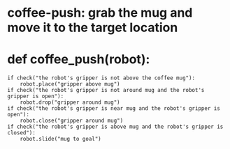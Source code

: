 # coffee-push: grab the mug and move it to the target location
# def coffee_push(robot):
    if check("the robot's gripper is not above the coffee mug"):
        robot.place("gripper above mug")
    if check("the robot's gripper is not around mug and the robot's gripper is open"):
        robot.drop("gripper around mug")
    if check("the robot's gripper is near mug and the robot's gripper is open"):
        robot.close("gripper around mug")
    if check("the robot's gripper is above mug and the robot's gripper is closed"):
        robot.slide("mug to goal")